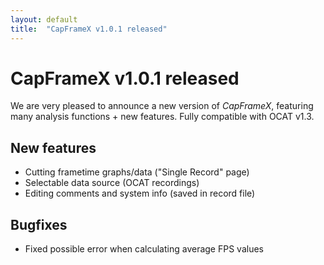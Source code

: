 ```yaml
---
layout: default
title:  "CapFrameX v1.0.1 released"
---
```


# CapFrameX v1.0.1 released

We are very pleased to announce a new version of *CapFrameX*, featuring many analysis functions + new features. Fully compatible with OCAT v1.3.

## New features

* Cutting frametime graphs/data ("Single Record" page)
* Selectable data source (OCAT recordings)
* Editing comments and system info (saved in record file)

## Bugfixes

* Fixed possible error when calculating average FPS values
